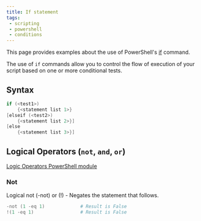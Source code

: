 ```yaml
---
title: If statement
tags:
 - scripting
 - powershell
 - conditions
---
```


This page provides examples about the use of PowerShell's 
[if](https://learn.microsoft.com/en-us/powershell/module/microsoft.powershell.core/about/about_if?view=powershell-7.5) command.
<!--more-->
The use of `if` commands allow you to control the flow of execution of your script based on one or more conditional tests.

## Syntax

```powershell
if (<test1>)
    {<statement list 1>}
[elseif (<test2>)
    {<statement list 2>}]
[else
    {<statement list 3>}]
```

## Logical Operators (`not`, `and`, `or`)

[Logic Operators PowerShell module](https://learn.microsoft.com/en-us/powershell/module/microsoft.powershell.core/about/about_logical_operators?view=powershell-7.5)

### Not

Logical not (-not) or (!) - Negates the statement that follows.

```powershell
-not (1 -eq 1)             # Result is False
!(1 -eq 1)                 # Result is False
```